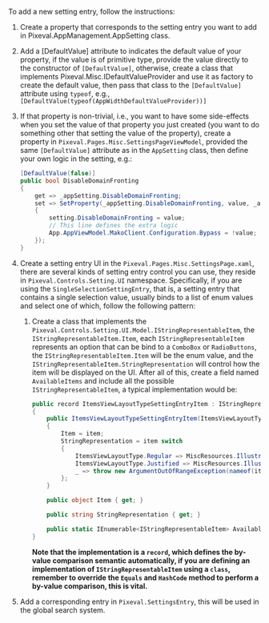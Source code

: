 ﻿To add a new setting entry, follow the instructions:

1. Create a property that corresponds to the setting entry you want to add in Pixeval.AppManagement.AppSetting class.
2. Add a [DefaultValue] attribute to indicates the default value of your property, if the value is of primitive type, provide the value directly to the constructor of `[DefaultValue]`, otherwise, create a class that implements Pixeval.Misc.IDefaultValueProvider and use it as factory to create the default value, then pass that class to the `[DefaultValue]` attribute using `typeof`, e.g., `[DefaultValue(typeof(AppWidthDefaultValueProvider))]`
3. If that property is non-trivial, i.e., you want to have some side-effects when you set the value of that property you just created (you want to do something other that setting the value of the property), create a property in `Pixeval.Pages.Misc.SettingsPageViewModel`, provided the same `[DefaultValue]` attribute as in the `AppSetting` class, then define your own logic in the setting, e.g.:
    ```cs
    [DefaultValue(false)]
    public bool DisableDomainFronting
    {
        get => _appSetting.DisableDomainFronting;
        set => SetProperty(_appSetting.DisableDomainFronting, value, _appSetting, (setting, value) =>
        {
            setting.DisableDomainFronting = value;
            // This line defines the extra logic
            App.AppViewModel.MakoClient.Configuration.Bypass = !value;
        });
    }
    ```
4. Create a setting entry UI in the `Pixeval.Pages.Misc.SettingsPage.xaml`, there are several kinds of setting entry control you can use, they reside in `Pixeval.Controls.Setting.UI` namespace. Specifically, if you are using the `SingleSelectionSettingEntry`, that is, a setting entry that contains a single selection value, usually binds to a list of enum values and select one of which, follow the following pattern:
    1. Create a class that implements the `Pixeval.Controls.Setting.UI.Model.IStringRepresentableItem`, the `IStringRepresentableItem.Item`, each `IStringRepresentableItem` represents an option that can be bind to a `ComboBox` or `RadioButtons`, the `IStringRepresentableItem.Item` will be the enum value, and the `IStringRepresentableItem.StringRepresentation` will control how the item will be displayed on the UI. After all of this, create a field named `AvailableItems` and include all the possible `IStringRepresentableItem`, a typical implementation would be:
        ```cs
        public record ItemsViewLayoutTypeSettingEntryItem : IStringRepresentableItem
        {
            public ItemsViewLayoutTypeSettingEntryItem(ItemsViewLayoutType item)
            {
                Item = item;
                StringRepresentation = item switch
                {
                    ItemsViewLayoutType.Regular => MiscResources.IllustrationViewRegularLayout,
                    ItemsViewLayoutType.Justified => MiscResources.IllustrationViewJustifiedLayout,
                    _ => throw new ArgumentOutOfRangeException(nameof(item), item, null)
                };
            }

            public object Item { get; }

            public string StringRepresentation { get; }

            public static IEnumerable<IStringRepresentableItem> AvailableItems { get; } = Enum.GetValues<ItemsViewLayoutType>().Select(i => new ItemsViewLayoutTypeSettingEntryItem(i));
        }
        ```

        **Note that the implementation is a `record`, which defines the by-value comparison semantic automatically, if you are defining an implementation of `IStringRepresentableItem` using a `class`, remember to override the `Equals` and `HashCode` method to perform a by-value comparison, this is vital.**

5. Add a corresponding entry in `Pixeval.SettingsEntry`, this will be used in the global search system.